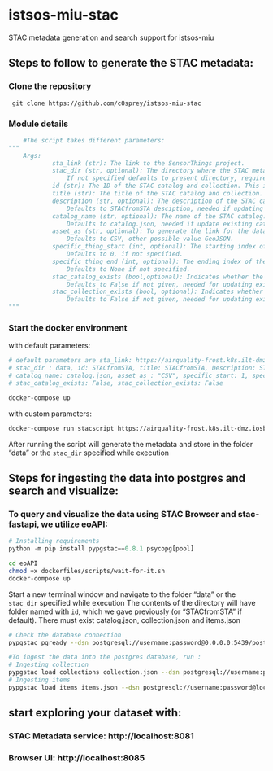 # istsos-miu-stac
STAC metadata generation and search support for istsos-miu

## Steps to follow to generate the STAC metadata:
 ### Clone the repository
```
 git clone https://github.com/cOsprey/istsos-miu-stac
```
 
### Module details
```python
    #The script takes different parameters:
"""
    Args:
            sta_link (str): The link to the SensorThings project.
            stac_dir (str, optional): The directory where the STAC metadata will be saved or already exists.
                If not specified defaults to present directory, required if need to update existing catalog.
            id (str): The ID of the STAC catalog and collection. This is also used for collection id.
            title (str): The title of the STAC catalog and collection. 
            description (str, optional): The description of the STAC catalog and collection.
                Defaults to STACfromSTA desciption, needed if updating existing catalog.
            catalog_name (str, optional): The name of the STAC catalog.
                Defaults to catalog.json, needed if update existing catalog.
            asset_as (str, optional): To generate the link for the datastream observations in form of CSV or GeoJSON
                Defaults to CSV, other possible value GeoJSON.
            specific_thing_start (int, optional): The starting index of the specific things to fetch.
                Defaults to 0, if not specified.  
            specific_thing_end (int, optional): The ending index of the specific things to fetch.
                Defaults to None if not specified.
            stac_catalog_exists (bool,optional): Indicates whether the STAC catalog already exists.
                Defaults to False if not given, needed for updating existing meta data
            stac_collection_exists (bool, optional): Indicates whether the STAC collection already exists.
                Defaults to False if not given, needed for updating existing meta data
"""
```

  ### Start the docker environment     
  
  with default parameters:
  
 ```bash
# default parameters are sta_link: https://airquality-frost.k8s.ilt-dmz.iosb.fraunhofer.de,
# stac_dir : data, id: STACfromSTA, title: STACfromSTA, Description: STACfromSTA description,
# catalog_name: catalog.json, asset_as : "CSV", specific_start: 1, specific_end : 5,
# stac_catalog_exists: False, stac_collection_exists: False

docker-compose up

```
 with custom parameters:
```bash
docker-compose run stacscript https://airquality-frost.k8s.ilt-dmz.iosb.fraunhofer.de data "STACdemo" "stactitle" "description-STAC" "catalog.json" "CSV" "1" "5" False False
```

  
  After running the script will generate the metadata and store in the folder “data” or the ```stac_dir``` specified while execution

  ## Steps for ingesting the data into postgres and search and visualize:

  ### To query and visualize the data using STAC Browser and stac-fastapi, we utilize eoAPI:

```python
# Installing requirements
python -m pip install pypgstac==0.8.1 psycopg[pool]
```

```bash
cd eoAPI
chmod +x dockerfiles/scripts/wait-for-it.sh 
docker-compose up
```


Start a new terminal window and navigate to the folder “data” or the ```stac_dir``` specified while execution
The contents of the directory will have folder named with ```id```, which we gave previously (or “STACfromSTA” if default). There must exist catalog.json, collection.json and items.json
```bash
# Check the database connection
pypgstac pgready --dsn postgresql://username:password@0.0.0.0:5439/postgis

#To ingest the data into the postgres database, run :
# Ingesting collection
pypgstac load collections collection.json --dsn postgresql://username:password@localhost:5439/postgis --method upsert
# Ingesting items
pypgstac load items items.json --dsn postgresql://username:password@localhost:5439/postgis --method upsert
```
## start exploring your dataset with:
  ### STAC Metadata service: http://localhost:8081
  ### Browser UI: http://localhost:8085









